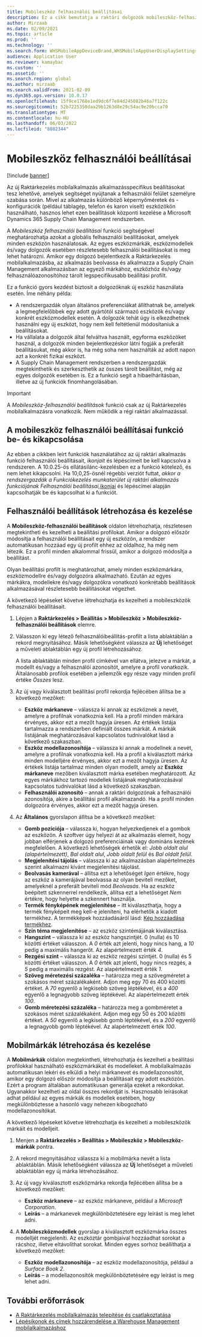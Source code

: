 ```yaml
---
title: Mobileszköz felhasználói beállításai
description: Ez a cikk bemutatja a raktári dolgozók mobileszköz-felhasználói beállításainak kezelését.
author: Mirzaab
ms.date: 02/09/2021
ms.topic: article
ms.prod: ''
ms.technology: ''
ms.search.form: WHSMobileAppDeviceBrand,WHSMobileAppUserDisplaySettings
audience: Application User
ms.reviewer: kamaybac
ms.custom: ''
ms.assetid: ''
ms.search.region: global
ms.author: mirzaab
ms.search.validFrom: 2021-02-09
ms.dyn365.ops.version: 10.0.17
ms.openlocfilehash: 15f9ce1768e1ed9dc6f7e84d245082b46a7f122c
ms.sourcegitcommit: 52b7225350daa29b1263d8e29c54ac9e20bcca70
ms.translationtype: MT
ms.contentlocale: hu-HU
ms.lasthandoff: 06/03/2022
ms.locfileid: "8882344"
---
```

# <a name="mobile-device-user-settings"></a>Mobileszköz felhasználói beállításai

[!include [banner](../../includes/banner.md)]

Az új Raktárkezelés mobilalkalmazás alkalmazásspecifikus beállításokat tesz lehetővé, amelyek segítséget nyújtanak a felhasználói felület személyre szabása során. Mivel az alkalmazás különböző képernyőméretek és -konfigurációk (például táblagép, telefon és karon viselt) eszközökön használható, hasznos lehet ezen beállítások központi kezelése a Microsoft Dynamics 365 Supply Chain Management rendszerben.

A *Mobileszköz felhasználói beállításai* funkció segítségével meghatározhatja azokat a globális felhasználói beállításokat, amelyek minden eszközön használatosak. Az egyes eszközmárkák, eszközmodellek és/vagy dolgozók esetében részletesebb felhasználói beállításokat is meg lehet határozni. Amikor egy dolgozó bejelentkezik a Raktárkezelés mobilalkalmazásba, az alkalmazás beolvassa és alkalmazza a Supply Chain Management alkalmazásban az egyező márkához, eszközhöz és/vagy felhasználóazonosítóhoz tárolt legspecifikusabb beállítási profilt.

Ez a funkció gyors kezdést biztosít a dolgozóknak új eszköz használata esetén. Íme néhány példa:

- A rendszergazdák olyan általános preferenciákat állíthatnak be, amelyek a legmegfelelőbbek egy adott gyártótól származó eszközök és/vagy konkrét eszközmodellek esetén. A dolgozók tehát úgy is elkezdhetnek használni egy új eszközt, hogy nem kell feltétlenül módosítaniuk a beállításokat.
- Ha vállalata a dolgozók által felváltva használt, egyforma eszközöket használ, a dolgozók minden bejelentkezéskor látni fogják a preferált beállításukat, még akkor is, ha még soha nem használták az adott napon azt a konkrét fizikai eszközt.
- A Supply Chain Management rendszerben a rendszergazdák megtekinthetik és szerkeszthetik az összes tárolt beállítást, még az egyes dolgozók esetében is. Ez a funkció segít a hibaelhárításban, illetve az új funkciók finomhangolásában.

> [!IMPORTANT]
> A *Mobileszköz-felhasználói beállítások* funkció csak az új Raktárkezelés mobilalkalmazásra vonatkozik. Nem működik a régi raktári alkalmazással.

## <a name="turn-the-mobile-device-user-settings-feature-on-or-off"></a>A mobileszköz felhasználói beállításai funkció be- és kikapcsolása

Az ebben a cikkben leírt funkciók használatához az új raktári alkalmazás funkció felhasználói beállításait, *ikonjait* és lépéscímeit be kell kapcsolva a rendszeren. A 10.0.25-ös ellátásilánc-kezelésben ez a funkció kötelező, és nem lehet kikapcsolni. Ha 10,0,25-ösnél régebbi verziót futtat, *akkor a rendszergazdák a Funkciókezelés munkaterület új raktári alkalmazás funkciójának Felhasználói beállításai,*[ikonjai](../../fin-ops-core/fin-ops/get-started/feature-management/feature-management-overview.md) és lépéscímei alapján kapcsolhatják be és kapcsolhat ki a funkciót.

## <a name="create-and-manage-user-settings"></a>Felhasználói beállítások létrehozása és kezelése

A **Mobileszköz-felhasználói beállítások** oldalon létrehozhatja, részletesen megtekintheti és kezelheti a beállítási profilokat. Amikor a dolgozó először módosítja a felhasználói beállításait egy új eszközön, a rendszer automatikusan hozzáad egy új profilt ehhez az oldalhoz, ha még nem létezik. Ez a profil minden alkalommal frissül, amikor a dolgozó módosítja a beállítást.

Olyan beállítási profilt is meghatározhat, amely minden eszközmárkára, eszközmodellre és/vagy dolgozóra alkalmazható. Ezután az egyes márkákra, modellekre és/vagy dolgozókra vonatkozó konkrétabb beállítások alkalmazásával részletesebb beállításokat végezhet.

A következő lépéseket követve létrehozhatja és kezelheti a mobileszközök felhasználói beállításait.

1. Lépjen a **Raktárkezelés \> Beállítás \> Mobileszköz \> Mobileszköz-felhasználói beállítások** elemre.
1. Válasszon ki egy létező felhasználóibeállítás-profilt a lista ablaktáblán a rekord megnyitásához. Másik lehetőségként válassza az **Új** lehetőséget a műveleti ablaktáblán egy új profil létrehozásához.

    A lista ablaktáblán minden profil címkével van ellátva, jelezve a márkát, a modellt és/vagy a felhasználói azonosítót, amelyre a profil vonatkozik. Általánosabb profilok esetében a jellemzők egy része vagy minden profil értéke *Összes* lesz.

1. Az új vagy kiválasztott beállítási profil rekordja fejlécében állítsa be a következő mezőket:

    - **Eszköz márkaneve** – válassza ki annak az eszköznek a nevét, amelyre a profilnak vonatkoznia kell. Ha a profil minden márkára érvényes, akkor ezt a mezőt hagyja üresen. Az értékek listája tartalmazza a rendszerben definiált összes márkát. A márkák listájának meghatározásával kapcsolatos tudnivalókat lásd a következő szakaszban.
    - **Eszköz modellazonosítója** – válassza ki annak a modellnek a nevét, amelyre a profilnak vonatkoznia kell. Ha a profil a kiválasztott márka minden modelljére érvényes, akkor ezt a mezőt hagyja üresen. Az értékek listája tartalmaz minden olyan modellt, amely az **Eszköz márkaneve** mezőben kiválasztott márka esetében meghatározott. Az egyes márkákhoz tartozó modellek listájának meghatározásával kapcsolatos tudnivalókat lásd a következő szakaszban.
    - **Felhasználói azonosító** – annak a raktári dolgozónak a felhasználói azonosítója, akire a beállítási profil alkalmazandó. Ha a profil minden dolgozóra érvényes, akkor ezt a mezőt hagyja üresen.

1. Az **Általános** gyorslapon állítsa be a következő mezőket:

    - **Gomb pozíciója** – válassza ki, hogyan helyezkedjenek el a gombok az eszközön. A szoftver úgy helyezi át az alkalmazás elemeit, hogy jobban elférjenek a dolgozó preferenciáinak vagy domináns kezének megfelelően. A következő lehetőségek érhetők el: *Jobb oldalt alul (alapértelmezett)*, *Bal oldalt alul*, *Jobb oldalt felül* és *Bal oldalt felül*.
    - **Megjelenítési tájolás** – válassza ki az alkalmazásban alapértelmezés szerint alkalmazni kívánt megjelenítési tájolást.
    - **Beolvasás kamerával** – állítsa ezt a lehetőséget *Igen* értékre, hogy az eszköz a kamerájával beolvassa az olyan beviteli mezőket, amelyeknél a preferált beviteli mód *Beolvasás*. Ha az eszköz beépített szkennerrel rendelkezik, állítsa ezt a lehetőséget *Nem* értékre, hogy helyette a szkennert használja.
    - **Termék fényképének megjelenítése** – itt kiválaszthatja, hogy a termék fényképeit meg kell-e jeleníteni, ha elérhetők a kiadott termékhez. A termékképek hozzáadásáról lásd: [Kép hozzáadása termékhez](../pim/tasks/add-image-product.md).
    - **Szín téma megjelenítése** – az eszköz színtémájának kiválasztása.
    - **Hangszint** – válassza ki az eszköz hangszintjét. 0 (nulla) és 10 közötti értéket válasszon. A *0* érték azt jelenti, hogy nincs hang, a *10* pedig a maximális hangerőt. Az alapértelmezett érték *4*.
    - **Rezgési szint** – válassza ki az eszköz rezgési szintjét. 0 (nulla) és 5 közötti értéket válasszon. A *0* érték azt jelenti, hogy nincs rezgés, a *5* pedig a maximális rezgést. Az alapértelmezett érték *1*.
    - **Szöveg méretezési százaléka** – határozza meg a szövegméretet a szokásos méret százalékaként. Adjon meg egy 70 és 400 közötti értéket. A *70* egyenlő a legkisebb szöveg léptékével, és a *400* egyenlő a legnagyobb szöveg léptékével. Az alapértelmezett érték *100*.
    - **Gomb méretezési százaléka** – határozza meg a gombméretet a szokásos méret százalékaként. Adjon meg egy 50 és 200 közötti értéket. A *50* egyenlő a legkisebb gomb léptékével, és a *200* egyenlő a legnagyobb gomb léptékével. Az alapértelmezett érték *100*.

## <a name="create-and-manage-mobile-device-brands"></a>Mobilmárkák létrehozása és kezelése

A **Mobilmárkák** oldalon megtekintheti, létrehozhatja és kezelheti a beállítási profilokkal használható eszközmárkákat és modelleket. A mobilalkalmazás automatikusan lekéri és elküldi a helyi márkanevet és modellazonosítót, amikor egy dolgozó először módosítja a beállításait egy adott eszközön. Ezért a program általában automatikusan generálja ezeket a rekordokat. Ugyanakkor kezelheti az oldal összes rekordját is. Hasznosabb leírásokat adhat például az egyes márkák és modellek esetében, hogy megkülönböztesse a hasonló vagy nehezen kibogozható modellazonosítókat.

A következő lépéseket követve létrehozhatja és kezelheti a mobileszközök márkáit és modelljeit.

1. Menjen a **Raktárkezelés \> Beállítás \> Mobileszköz \> Mobileszköz-márkák** pontra.
1. A rekord megnyitásához válassza ki a mobilmárka nevét a lista ablaktáblán. Másik lehetőségként válassza az **Új** lehetőséget a műveleti ablaktáblán egy új márka létrehozásához.
1. Az új vagy kiválasztott eszközmárka rekordja fejlécében állítsa be a következő mezőket:

    - **Eszköz márkaneve** – az eszköz márkaneve, például a *Microsoft Corporation*.
    - **Leírás** – a márkanevek megkülönböztetésére egy leírást is meg lehet adni.

1. A **Mobileszközmodellek** gyorslap a kiválasztott eszközmárka összes modelljét megjeleníti. Az eszköztár gombjaival hozzáadhat sorokat a rácshoz, illetve eltávolíthat sorokat. Minden egyes sorhoz beállíthatja a következő mezőket:

    - **Eszköz modellazonosítója** – az eszköz modellazonosítója, például a *Surface Book 2*.
    - **Leírás** – a modellazonosítók megkülönböztetésére egy leírást is meg lehet adni.

## <a name="additional-resources"></a>További erőforrások

- [A Raktárkezelés mobilalkalmazás telepítése és csatlakoztatása](install-configure-warehouse-management-app.md)
- [Lépésikonok és címek hozzárendelése a Warehouse Management mobilalkalmazáshoz](step-icons-titles.md)